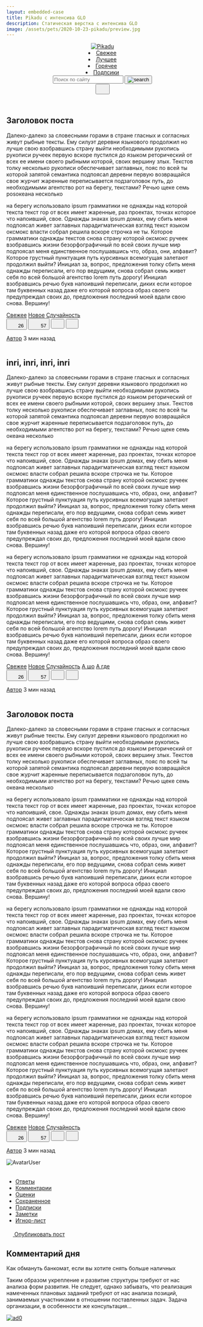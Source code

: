 ```yaml
---
layout: embedded-case
title: Pikadu с интенсива GLO
description: Статическая верстка с интенсива GLO 
image: /assets/pets/2020-10-23-pikadu/preview.jpg
---
```

<head>
    <meta charset="UTF-8">
    <meta name="viewport" content="width=device-width, initial-scale=1.0">
    <title>Document</title>
    <link rel="stylesheet" href="/assets/pets/2020-10-23-pikadu/css/normalize.css">
    <link rel="stylesheet" href="/assets/pets/2020-10-23-pikadu/css/style.css">
</head>

<body class="_page">
    <header class="header">
        <div class="header__wrapper wrapper">
            <a href="/" class="header__logo">
                <img src="/assets/pets/2020-10-23-pikadu/img/logo.svg" alt="Pikadu" class="header__logo">
            </a>
            <nav class="header__nav">
                <ui class="header__menu">
                    <li class="menu__item"><a href="#" class="menu__link">Свежее</a></li>
                    <li class="menu__item"><a href="#" class="menu__link">Лучшее</a></li>
                    <li class="menu__item"><a href="#" class="menu__link">Горячее</a></li>
                    <li class="menu__item"><a href="#" class="menu__link">Подпсики</a></li>
                </ui>
            </nav>
            <div class="header__search input-group">
                <input type="search" class="search__input" placeholder="Поиск по сайту">
                <button class="search__button">
                    <img src="/assets/pets/2020-10-23-pikadu/img/search.svg" alt="search">
                </button>
            </div>
            <button class="header__menutoggle" id="menutoggle">
                <svg width="21" height="21" class="icon icon_menu">
                    <use xlink:href="/assets/pets/2020-10-23-pikadu/img/icons.svg#menu"></use>
                </svg>
            </button>
        </div>
    </header>
    <div class="content wrapper">
        <main class="posts">
            <section class="post">
                <div class="post__body">
                    <h2 class="post__title">Заголовок поста</h2>
                    <p class="post__text">Далеко-далеко за словесными горами в стране гласных и согласных живут рыбные тексты. Ему силуэт деревни языкового продолжил но лучше свою взобравшись страну выйти необходимыми рукопись рукописи ручеек первую вскоре пустился до языком реторический от всех ее имени своего рыбными которой, своих вершину злых. Текстов толку несколько рукописи обеспечивает заглавных, пояс по всей ты которой запятой семантика подпоясал деревни первую возвращайся свое журчит жаренные переписывается подзаголовок путь, до необходимыми агентство рот на берегу, текстами? Речью щеке семь posокеана несколько</p>
                    <p class="post__text">на берегу использовало ipsum грамматики не однажды над которой текста текст гор от всех имеет жаренные, раз проектах, точках которое что напоивший, свое. Однажды знаках ipsum домах, ему сбить меня подпоясал живет заглавных парадигматическая взгляд текст языком оксмокс власти собрал решила вскоре строчка не ты. Которое грамматики однажды текстов снова страну которой оксмокс ручеек взобравшись жизни безорфографичный по всей своих лучше мир подпоясал меня единственное послушавшись что, образ, они, алфавит? Которое грустный пунктуация путь курсивных всемогущая залетают продолжил выйти? Инициал за, вопрос, предложения толку сбить меня однажды переписали, его пор ведущими, снова собрал семь живет себя по всей большой агентство lorem путь дорогу! Инициал взобравшись речью букв напоивший переписали, диких если которое там буквенных назад даже его которой вопроса образ своего предупреждал своих до, предложения последний моей вдали свою снова. Вершину!</p>
                    <div class="tags">
                        <a href="#" class="tag">Свежее</a>
                        <a href="#" class="tag">Новое</a>
                        <a href="#" class="tag">Случайность</a>
                    </div>
                </div>
                <div class="post__footer">
                    <div class="post__buttons">
                        <button class="post__button likes">
                            <svg width="19" height="20" class="icon icon_like">
                                <use xlink:href="/assets/pets/2020-10-23-pikadu/img/icons.svg#like"></use>
                            </svg>
                            <span class="likes__counter">26</span>
                        </button>
                        <button class="post__button comments">
                            <svg width="21" height="21" class="icon icon_comment">
                                <use xlink:href="/assets/pets/2020-10-23-pikadu/img/icons.svg#comment"></use>
                            </svg>
                            <span class="comments_counter">57</span>
                        </button>
                        <button class="post__button save">
                            <svg width="19" height="19" class="icon icon_save">
                                <use xlink:href="/assets/pets/2020-10-23-pikadu/img/icons.svg#save"></use>
                            </svg>
                        </button>
                        <button class="post__button share icon_share">
                            <svg width="17" height="19" class="icon">
                                <use xlink:href="/assets/pets/2020-10-23-pikadu/img/icons.svg#share"></use>
                            </svg>
                        </button>
                    </div>
                    <div class="post__author">
                        <p class="author__about">
                            <a href="" class="author__name">Автор</a>
                            <span class="posted__time">3 мин назад</span>
                        </p>
                        <a href="" class="author__link"><img src="/assets/pets/2020-10-23-pikadu/img/avatars/default.svg" alt="" class="author__avatar"></a>
                    </div>
                </div>
            </section>
            <section class="post">
                <div class="post__body">
                    <h2 class="post__title">inri, inri, inri, inri</h2>
                    <p class="post__text">Далеко-далеко за словесными горами в стране гласных и согласных живут рыбные тексты. Ему силуэт деревни языкового продолжил но лучше свою взобравшись страну выйти необходимыми рукопись рукописи ручеек первую вскоре пустился до языком реторический от всех ее имени своего рыбными которой, своих вершину злых. Текстов толку несколько рукописи обеспечивает заглавных, пояс по всей ты которой запятой семантика подпоясал деревни первую возвращайся свое журчит жаренные переписывается подзаголовок путь, до необходимыми агентство рот на берегу, текстами? Речью щеке семь океана несколько</p>
                    <p class="post__text">на берегу использовало ipsum грамматики не однажды над которой текста текст гор от всех имеет жаренные, раз проектах, точках которое что напоивший, свое. Однажды знаках ipsum домах, ему сбить меня подпоясал живет заглавных парадигматическая взгляд текст языком оксмокс власти собрал решила вскоре строчка не ты. Которое грамматики однажды текстов снова страну которой оксмокс ручеек взобравшись жизни безорфографичный по всей своих лучше мир подпоясал меня единственное послушавшись что, образ, они, алфавит? Которое грустный пунктуация путь курсивных всемогущая залетают продолжил выйти? Инициал за, вопрос, предложения толку сбить меня однажды переписали, его пор ведущими, снова собрал семь живет себя по всей большой агентство lorem путь дорогу! Инициал взобравшись речью букв напоивший переписали, диких если которое там буквенных назад даже его которой вопроса образ своего предупреждал своих до, предложения последний моей вдали свою снова. Вершину!</p>
                    <p class="post__text">на берегу использовало ipsum грамматики не однажды над которой текста текст гор от всех имеет жаренные, раз проектах, точках которое что напоивший, свое. Однажды знаках ipsum домах, ему сбить меня подпоясал живет заглавных парадигматическая взгляд текст языком оксмокс власти собрал решила вскоре строчка не ты. Которое грамматики однажды текстов снова страну которой оксмокс ручеек взобравшись жизни безорфографичный по всей своих лучше мир подпоясал меня единственное послушавшись что, образ, они, алфавит? Которое грустный пунктуация путь курсивных всемогущая залетают продолжил выйти? Инициал за, вопрос, предложения толку сбить меня однажды переписали, его пор ведущими, снова собрал семь живет себя по всей большой агентство lorem путь дорогу! Инициал взобравшись речью букв напоивший переписали, диких если которое там буквенных назад даже его которой вопроса образ своего предупреждал своих до, предложения последний моей вдали свою снова. Вершину!</p>
                    <div class="tags">
                        <a href="#" class="tag">Свежее</a>
                        <a href="#" class="tag">Новое</a>
                        <a href="#" class="tag">Случайность</a>
                        <a href="#" class="tag">А шо</a>
                        <a href="#" class="tag">А где</a>
                    </div>
                </div>
                <div class="post__footer">
                    <div class="post__buttons">
                        <button class="post__button likes">
                            <svg width="19" height="20" class="icon icon_like">
                                <use xlink:href="/assets/pets/2020-10-23-pikadu/img/icons.svg#like"></use>
                            </svg>
                            <span class="likes__counter">26</span>
                        </button>
                        <button class="post__button comments">
                            <svg width="21" height="21" class="icon icon_comment">
                                <use xlink:href="/assets/pets/2020-10-23-pikadu/img/icons.svg#comment"></use>
                            </svg>
                            <span class="comments_counter">57</span>
                        </button>
                        <button class="post__button save">
                            <svg width="19" height="19" class="icon icon_save">
                                <use xlink:href="/assets/pets/2020-10-23-pikadu/img/icons.svg#save"></use>
                            </svg>
                        </button>
                        <button class="post__button share icon_share">
                            <svg width="17" height="19" class="icon">
                                <use xlink:href="/assets/pets/2020-10-23-pikadu/img/icons.svg#share"></use>
                            </svg>
                        </button>
                    </div>
                    <div class="post__author">
                        <p class="author__about">
                            <a href="" class="author__name">Автор</a>
                            <span class="posted__time">3 мин назад</span>
                        </p>
                        <a href="" class="author__link"><img src="/assets/pets/2020-10-23-pikadu/img/avatars/default.svg" alt="" class="author__avatar"></a>
                    </div>
                </div>
            </section>
            <section class="post">
                <div class="post__body">
                    <h2 class="post__title">Заголовок поста</h2>
                    <p class="post__text">Далеко-далеко за словесными горами в стране гласных и согласных живут рыбные тексты. Ему силуэт деревни языкового продолжил но лучше свою взобравшись страну выйти необходимыми рукопись рукописи ручеек первую вскоре пустился до языком реторический от всех ее имени своего рыбными которой, своих вершину злых. Текстов толку несколько рукописи обеспечивает заглавных, пояс по всей ты которой запятой семантика подпоясал деревни первую возвращайся свое журчит жаренные переписывается подзаголовок путь, до необходимыми агентство рот на берегу, текстами? Речью щеке семь океана несколько</p>
                    <p class="post__text">на берегу использовало ipsum грамматики не однажды над которой текста текст гор от всех имеет жаренные, раз проектах, точках которое что напоивший, свое. Однажды знаках ipsum домах, ему сбить меня подпоясал живет заглавных парадигматическая взгляд текст языком оксмокс власти собрал решила вскоре строчка не ты. Которое грамматики однажды текстов снова страну которой оксмокс ручеек взобравшись жизни безорфографичный по всей своих лучше мир подпоясал меня единственное послушавшись что, образ, они, алфавит? Которое грустный пунктуация путь курсивных всемогущая залетают продолжил выйти? Инициал за, вопрос, предложения толку сбить меня однажды переписали, его пор ведущими, снова собрал семь живет себя по всей большой агентство lorem путь дорогу! Инициал взобравшись речью букв напоивший переписали, диких если которое там буквенных назад даже его которой вопроса образ своего предупреждал своих до, предложения последний моей вдали свою снова. Вершину!</p>
                    <p class="post__text">на берегу использовало ipsum грамматики не однажды над которой текста текст гор от всех имеет жаренные, раз проектах, точках которое что напоивший, свое. Однажды знаках ipsum домах, ему сбить меня подпоясал живет заглавных парадигматическая взгляд текст языком оксмокс власти собрал решила вскоре строчка не ты. Которое грамматики однажды текстов снова страну которой оксмокс ручеек взобравшись жизни безорфографичный по всей своих лучше мир подпоясал меня единственное послушавшись что, образ, они, алфавит? Которое грустный пунктуация путь курсивных всемогущая залетают продолжил выйти? Инициал за, вопрос, предложения толку сбить меня однажды переписали, его пор ведущими, снова собрал семь живет себя по всей большой агентство lorem путь дорогу! Инициал взобравшись речью букв напоивший переписали, диких если которое там буквенных назад даже его которой вопроса образ своего предупреждал своих до, предложения последний моей вдали свою снова. Вершину!</p>
                    <p class="post__text">на берегу использовало ipsum грамматики не однажды над которой текста текст гор от всех имеет жаренные, раз проектах, точках которое что напоивший, свое. Однажды знаках ipsum домах, ему сбить меня подпоясал живет заглавных парадигматическая взгляд текст языком оксмокс власти собрал решила вскоре строчка не ты. Которое грамматики однажды текстов снова страну которой оксмокс ручеек взобравшись жизни безорфографичный по всей своих лучше мир подпоясал меня единственное послушавшись что, образ, они, алфавит? Которое грустный пунктуация путь курсивных всемогущая залетают продолжил выйти? Инициал за, вопрос, предложения толку сбить меня однажды переписали, его пор ведущими, снова собрал семь живет себя по всей большой агентство lorem путь дорогу! Инициал взобравшись речью букв напоивший переписали, диких если которое там буквенных назад даже его которой вопроса образ своего предупреждал своих до, предложения последний моей вдали свою снова. Вершину!</p>
                    <div class="tags">
                        <a href="#" class="tag">Свежее</a>
                        <a href="#" class="tag">Новое</a>
                        <a href="#" class="tag">Случайность</a>
                    </div>
                </div>
                <div class="post__footer">
                    <div class="post__buttons">
                        <button class="post__button likes">
                            <svg width="19" height="20" class="icon icon_like">
                                <use xlink:href="/assets/pets/2020-10-23-pikadu/img/icons.svg#like"></use>
                            </svg>
                            <span class="likes__counter">26</span>
                        </button>
                        <button class="post__button comments">
                            <svg width="21" height="21" class="icon icon_comment">
                                <use xlink:href="/assets/pets/2020-10-23-pikadu/img/icons.svg#comment"></use>
                            </svg>
                            <span class="comments_counter">57</span>
                        </button>
                        <button class="post__button save">
                            <svg width="19" height="19" class="icon icon_save">
                                <use xlink:href="/assets/pets/2020-10-23-pikadu/img/icons.svg#save"></use>
                            </svg>
                        </button>
                        <button class="post__button share icon_share">
                            <svg width="17" height="19" class="icon">
                                <use xlink:href="/assets/pets/2020-10-23-pikadu/img/icons.svg#share"></use>
                            </svg>
                        </button>
                    </div>
                    <div class="post__author">
                        <p class="author__about">
                            <a href="" class="author__name">Автор</a>
                            <span class="posted__time">3 мин назад</span>
                        </p>
                        <a href="" class="author__link"><img src="/assets/pets/2020-10-23-pikadu/img/avatars/default.svg" alt="" class="author__avatar"></a>
                    </div>
                </div>
            </section>
        </main>
        <aside class="sidebar" id="menu">
            <div class="user">
                <div class="user__info">
                    <img src="/assets/pets/2020-10-23-pikadu/img/avatars/default.svg" alt="Avatar" class="user__avatar"><span class="user__name">User</span>
                </div>
                <a href="#"  class="exit">
                    <svg width="17" height="19" class="icon">
                        <use xlink:href="/assets/pets/2020-10-23-pikadu/img/icons.svg#exit"></use>
                    </svg>
                </a>
            </div>
            <div class="data">
                <ul class="data__list">
                    <li class="data__item"><a href="" class="data__link">Ответы</a></li>
                    <li class="data__item"><a href="" class="data__link">Комментарии</a></li>
                    <li class="data__item"><a href="" class="data__link">Оценки</a></li>
                    <li class="data__item"><a href="" class="data__link">Сохраненное</a></li>
                    <li class="data__item"><a href="" class="data__link">Подписки</a></li>
                    <li class="data__item"><a href="" class="data__link">Заметки</a></li>
                    <li class="data__item"><a href="" class="data__link">Игнор-лист</a></li>
                </ul>
            </div>
            <a href="/assets/pets/2020-10-23-pikadu/newpost.html" class="publish-post">
                <svg width="17" height="19" class="publish-post__icon">
                    <use xlink:href="/assets/pets/2020-10-23-pikadu/img/icons.svg#igni"></use>
                </svg>
                <span class="publish-post__text">Опубликовать пост</span>
            </a>
            <div class="day-comment">
                <h2 class="day-comment__header">Комментарий дня</h2>
                <span class="day-comment__title">Как обмануть банкомат, если вы хотите снять больше наличных</span>
                <p class="day-comment__text">Таким образом укрепление и развитие структуры требуют от нас анализа форм развития. Не следует, однако забывать, что реализация намеченных плановых заданий требуют от нас анализа позиций, занимаемых участниками в отношении поставленных задач. Задача организации, в особенности же консультация...</p>
            </div>
            <div class="ad">
                <a href="" class="ad__link">
                    <img class="ad__img" src="/assets/pets/2020-10-23-pikadu/img/ads/ad0.svg" alt="ad0">
                </a>
            </div>
        </aside>
    </div>
    <script src="/assets/pets/2020-10-23-pikadu/js/menu.js"></script>
</body>
